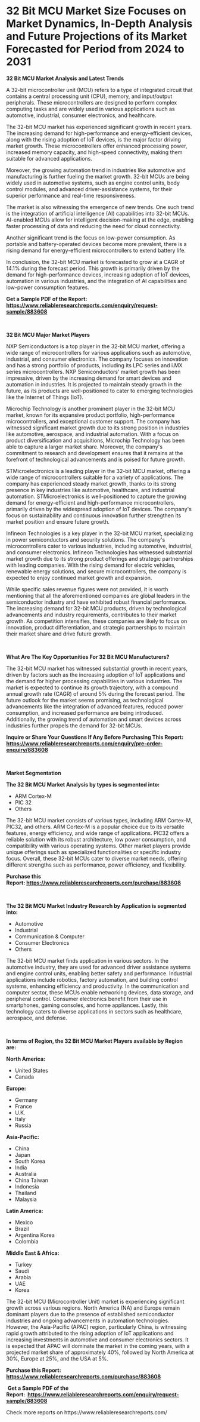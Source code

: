 <p><h1>32 Bit MCU Market Size Focuses on Market Dynamics, In-Depth Analysis and Future Projections of its Market Forecasted for Period from 2024 to 2031</h1></p><p><strong>32 Bit MCU Market Analysis and Latest Trends</strong></p>
<p><p>A 32-bit microcontroller unit (MCU) refers to a type of integrated circuit that contains a central processing unit (CPU), memory, and input/output peripherals. These microcontrollers are designed to perform complex computing tasks and are widely used in various applications such as automotive, industrial, consumer electronics, and healthcare.</p><p>The 32-bit MCU market has experienced significant growth in recent years. The increasing demand for high-performance and energy-efficient devices, along with the rising adoption of IoT devices, is the major factor driving market growth. These microcontrollers offer enhanced processing power, increased memory capacity, and high-speed connectivity, making them suitable for advanced applications.</p><p>Moreover, the growing automation trend in industries like automotive and manufacturing is further fueling the market growth. 32-bit MCUs are being widely used in automotive systems, such as engine control units, body control modules, and advanced driver-assistance systems, for their superior performance and real-time responsiveness.</p><p>The market is also witnessing the emergence of new trends. One such trend is the integration of artificial intelligence (AI) capabilities into 32-bit MCUs. AI-enabled MCUs allow for intelligent decision-making at the edge, enabling faster processing of data and reducing the need for cloud connectivity.</p><p>Another significant trend is the focus on low-power consumption. As portable and battery-operated devices become more prevalent, there is a rising demand for energy-efficient microcontrollers to extend battery life.</p><p>In conclusion, the 32-bit MCU market is forecasted to grow at a CAGR of 14.1% during the forecast period. This growth is primarily driven by the demand for high-performance devices, increasing adoption of IoT devices, automation in various industries, and the integration of AI capabilities and low-power consumption features.</p></p>
<p><strong>Get a Sample PDF of the Report:&nbsp; <a href="https://www.reliableresearchreports.com/enquiry/request-sample/883608">https://www.reliableresearchreports.com/enquiry/request-sample/883608</a></strong></p>
<p>&nbsp;</p>
<p><strong>32 Bit MCU Major Market Players</strong></p>
<p><p>NXP Semiconductors is a top player in the 32-bit MCU market, offering a wide range of microcontrollers for various applications such as automotive, industrial, and consumer electronics. The company focuses on innovation and has a strong portfolio of products, including its LPC series and i.MX series microcontrollers. NXP Semiconductors' market growth has been impressive, driven by the increasing demand for smart devices and automation in industries. It is projected to maintain steady growth in the future, as its products are well-positioned to cater to emerging technologies like the Internet of Things (IoT).</p><p>Microchip Technology is another prominent player in the 32-bit MCU market, known for its expansive product portfolio, high-performance microcontrollers, and exceptional customer support. The company has witnessed significant market growth due to its strong position in industries like automotive, aerospace, and industrial automation. With a focus on product diversification and acquisitions, Microchip Technology has been able to capture a larger market share. Moreover, the company's commitment to research and development ensures that it remains at the forefront of technological advancements and is poised for future growth.</p><p>STMicroelectronics is a leading player in the 32-bit MCU market, offering a wide range of microcontrollers suitable for a variety of applications. The company has experienced steady market growth, thanks to its strong presence in key industries like automotive, healthcare, and industrial automation. STMicroelectronics is well-positioned to capture the growing demand for energy-efficient and high-performance microcontrollers, primarily driven by the widespread adoption of IoT devices. The company's focus on sustainability and continuous innovation further strengthen its market position and ensure future growth.</p><p>Infineon Technologies is a key player in the 32-bit MCU market, specializing in power semiconductors and security solutions. The company's microcontrollers cater to various industries, including automotive, industrial, and consumer electronics. Infineon Technologies has witnessed substantial market growth due to its strong product offerings and strategic partnerships with leading companies. With the rising demand for electric vehicles, renewable energy solutions, and secure microcontrollers, the company is expected to enjoy continued market growth and expansion.</p><p>While specific sales revenue figures were not provided, it is worth mentioning that all the aforementioned companies are global leaders in the semiconductor industry and have exhibited robust financial performance. The increasing demand for 32-bit MCU products, driven by technological advancements and industry requirements, contributes to their market growth. As competition intensifies, these companies are likely to focus on innovation, product differentiation, and strategic partnerships to maintain their market share and drive future growth.</p></p>
<p>&nbsp;</p>
<p><strong>What Are The Key Opportunities For 32 Bit MCU Manufacturers?</strong></p>
<p><p>The 32-bit MCU market has witnessed substantial growth in recent years, driven by factors such as the increasing adoption of IoT applications and the demand for higher processing capabilities in various industries. The market is expected to continue its growth trajectory, with a compound annual growth rate (CAGR) of around 5% during the forecast period. The future outlook for the market seems promising, as technological advancements like the integration of advanced features, reduced power consumption, and increased performance are being introduced. Additionally, the growing trend of automation and smart devices across industries further propels the demand for 32-bit MCUs.</p></p>
<p><strong>Inquire or Share Your Questions If Any Before Purchasing This Report: <a href="https://www.reliableresearchreports.com/enquiry/pre-order-enquiry/883608">https://www.reliableresearchreports.com/enquiry/pre-order-enquiry/883608</a></strong></p>
<p>&nbsp;</p>
<p><strong>Market Segmentation</strong></p>
<p><strong>The 32 Bit MCU Market Analysis by types is segmented into:</strong></p>
<p><ul><li>ARM Cortex-M</li><li>PIC 32</li><li>Others</li></ul></p>
<p><p>The 32-bit MCU market consists of various types, including ARM Cortex-M, PIC32, and others. ARM Cortex-M is a popular choice due to its versatile features, energy efficiency, and wide range of applications. PIC32 offers a reliable solution with its robust architecture, low power consumption, and compatibility with various operating systems. Other market players provide unique offerings such as specialized functionalities or specific industry focus. Overall, these 32-bit MCUs cater to diverse market needs, offering different strengths such as performance, power efficiency, and flexibility.</p></p>
<p><strong>Purchase this Report:&nbsp;<a href="https://www.reliableresearchreports.com/purchase/883608">https://www.reliableresearchreports.com/purchase/883608</a></strong></p>
<p>&nbsp;</p>
<p><strong>The 32 Bit MCU Market Industry Research by Application is segmented into:</strong></p>
<p><ul><li>Automotive</li><li>Industrial</li><li>Communication & Computer</li><li>Consumer Electronics</li><li>Others</li></ul></p>
<p><p>The 32-bit MCU market finds application in various sectors. In the automotive industry, they are used for advanced driver assistance systems and engine control units, enabling better safety and performance. Industrial applications include robotics, factory automation, and building control systems, enhancing efficiency and productivity. In the communication and computer sector, these MCUs enable networking devices, data storage, and peripheral control. Consumer electronics benefit from their use in smartphones, gaming consoles, and home appliances. Lastly, this technology caters to diverse applications in sectors such as healthcare, aerospace, and defense.</p></p>
<p>&nbsp;</p>
<p><strong>In terms of Region, the 32 Bit MCU Market Players available by Region are:</strong></p>
<p>
    <p> <strong> North America: </strong>
        <ul>
            <li>United States</li>
            <li>Canada</li>
        </ul>
        </p> 
    <p> <strong> Europe: </strong>
        <ul>
            <li>Germany</li>
            <li>France</li>
            <li>U.K.</li>
            <li>Italy</li>
            <li>Russia</li>
        </ul>
        </p> 
    <p> <strong> Asia-Pacific: </strong>
        <ul>
            <li>China</li>
            <li>Japan</li>
            <li>South Korea</li>
            <li>India</li>
            <li>Australia</li>
            <li>China Taiwan</li>
            <li>Indonesia</li>
            <li>Thailand</li>
            <li>Malaysia</li>
        </ul>
        </p> 
    <p> <strong> Latin America: </strong>
        <ul>
            <li>Mexico</li>
            <li>Brazil</li>
            <li>Argentina Korea</li>
            <li>Colombia</li>
        </ul>
        </p> 
    <p> <strong> Middle East & Africa: </strong>
        <ul>
            <li>Turkey</li>
            <li>Saudi</li>
            <li>Arabia</li>
            <li>UAE</li>
            <li>Korea</li>
        </ul>
    </p>
    </p>
<p><p>The 32-bit MCU (Microcontroller Unit) market is experiencing significant growth across various regions. North America (NA) and Europe remain dominant players due to the presence of established semiconductor industries and ongoing advancements in automation technologies. However, the Asia-Pacific (APAC) region, particularly China, is witnessing rapid growth attributed to the rising adoption of IoT applications and increasing investments in automotive and consumer electronics sectors. It is expected that APAC will dominate the market in the coming years, with a projected market share of approximately 40%, followed by North America at 30%, Europe at 25%, and the USA at 5%.</p></p>
<p><strong>Purchase this Report: <a href="https://www.reliableresearchreports.com/purchase/883608">https://www.reliableresearchreports.com/purchase/883608</a></strong></p>
<p>&nbsp;<strong>Get a Sample PDF of the Report:&nbsp;&nbsp;<a href="https://www.reliableresearchreports.com/enquiry/request-sample/883608">https://www.reliableresearchreports.com/enquiry/request-sample/883608</a></strong></p>
<p><strong></strong></p>
<p>Check more reports on https://www.reliableresearchreports.com/</p>